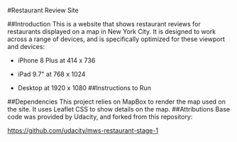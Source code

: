 #Restaurant Review Site

##Introduction
This is a website that shows restaurant reviews for restaurants displayed on a map in
New York City. It is designed to work across a range of devices, and is specifically 
optimized for these viewport and devices:

* iPhone 8 Plus at 414 x 736

* iPad 9.7" at 768 x 1024

* Desktop at 1920 x 1080
##Instructions to Run

##Dependencies
This project relies on MapBox to render the map used on the site. It uses Leaflet CSS to 
show details on the map.
##Attributions
Base code was provided by Udacity, and forked from this repository:

https://github.com/udacity/mws-restaurant-stage-1



